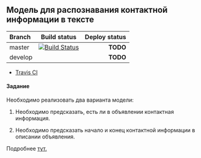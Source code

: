 ## Модель для распознавания контактной информации в тексте

|Branch|Build status|Deploy status|
|:--------|:--------:|--------:|
|master| [![Build Status](https://travis-ci.com/rrkid/PCI.svg?branch=master)](https://travis-ci.com/github/rrkid/PCI)| **TODO**|
|develop| | **TODO**|

- [Travis CI](https://travis-ci.com)

#### Задание

Необходимо реализовать два варианта модели:
1. Необходимо предсказать, есть ли в объявлении контактная информация.

2. Необходимо предсказать начало и конец контактной информации в описании объявления.

Подробнее [тут.](https://github.com/rrkid/PCI/wiki/Техническое-задание)

